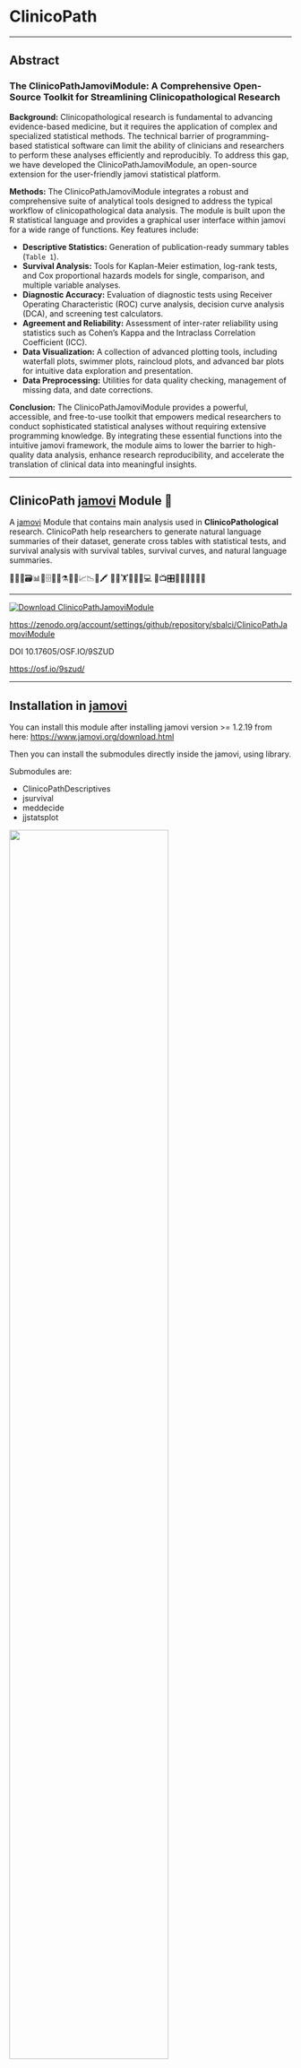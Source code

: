 
<!-- README.md is generated from README.Rmd. Please edit that file -->

# ClinicoPath

------------------------------------------------------------------------

## Abstract

### **The ClinicoPathJamoviModule: A Comprehensive Open-Source Toolkit for Streamlining Clinicopathological Research**

**Background:** Clinicopathological research is fundamental to advancing
evidence-based medicine, but it requires the application of complex and
specialized statistical methods. The technical barrier of
programming-based statistical software can limit the ability of
clinicians and researchers to perform these analyses efficiently and
reproducibly. To address this gap, we have developed the
ClinicoPathJamoviModule, an open-source extension for the user-friendly
jamovi statistical platform.

**Methods:** The ClinicoPathJamoviModule integrates a robust and
comprehensive suite of analytical tools designed to address the typical
workflow of clinicopathological data analysis. The module is built upon
the R statistical language and provides a graphical user interface
within jamovi for a wide range of functions. Key features include:

- **Descriptive Statistics:** Generation of publication-ready summary
  tables (`Table 1`).
- **Survival Analysis:** Tools for Kaplan-Meier estimation, log-rank
  tests, and Cox proportional hazards models for single, comparison, and
  multiple variable analyses.
- **Diagnostic Accuracy:** Evaluation of diagnostic tests using Receiver
  Operating Characteristic (ROC) curve analysis, decision curve analysis
  (DCA), and screening test calculators.
- **Agreement and Reliability:** Assessment of inter-rater reliability
  using statistics such as Cohen’s Kappa and the Intraclass Correlation
  Coefficient (ICC).
- **Data Visualization:** A collection of advanced plotting tools,
  including waterfall plots, swimmer plots, raincloud plots, and
  advanced bar plots for intuitive data exploration and presentation.
- **Data Preprocessing:** Utilities for data quality checking,
  management of missing data, and date corrections.

**Conclusion:** The ClinicoPathJamoviModule provides a powerful,
accessible, and free-to-use toolkit that empowers medical researchers to
conduct sophisticated statistical analyses without requiring extensive
programming knowledge. By integrating these essential functions into the
intuitive jamovi framework, the module aims to lower the barrier to
high-quality data analysis, enhance research reproducibility, and
accelerate the translation of clinical data into meaningful insights.

------------------------------------------------------------------------

## ClinicoPath [jamovi](https://www.jamovi.org) Module 🔬

A [jamovi](https://www.jamovi.org) Module that contains main analysis
used in **ClinicoPathological** research. ClinicoPath help researchers
to generate natural language summaries of their dataset, generate cross
tables with statistical tests, and survival analysis with survival
tables, survival curves, and natural language summaries.

🔬👀📑🗃📊🏨🗄📇📖⚗📝🎶📈📉📃🖍 🔬🔬🏋🚴🚙👨💻 📸📺🎛🔭🔬💊🔐🍫🌸

<!-- 🔬🔬🔬🔬 UNDER CONSTRUCTION 🛠⛔️⚠️🔩 -->

------------------------------------------------------------------------

[![Download
ClinicoPathJamoviModule](https://a.fsdn.com/con/app/sf-download-button)](https://sourceforge.net/projects/clinicopathjamovimodule/files/latest/download)
<a href="https://www.buymeacoffee.com/bS0teIs" target="_blank">

<https://zenodo.org/account/settings/github/repository/sbalci/ClinicoPathJamoviModule>

DOI 10.17605/OSF.IO/9SZUD

<https://osf.io/9szud/>

------------------------------------------------------------------------

## Installation in [jamovi](https://www.jamovi.org)

You can install this module after installing jamovi version \>= 1.2.19
from here: <https://www.jamovi.org/download.html>

Then you can install the submodules directly inside the jamovi, using
library.

Submodules are:

- ClinicoPathDescriptives  
- jsurvival  
- meddecide  
- jjstatsplot

<img src="man/figures/jamovi-library.png" align="center" width = 75% />

<img src="man/figures/jamovi-ClinicoPath-0.0.2-released.gif" align="center" width = 75% />

## Installation via sideload [jamovi](https://www.jamovi.org)

### Step 1:

**Download and install [jamovi](https://www.jamovi.org).**

### Step 2:

**Download the relevant `jmo` file for your operating system from**

#### a: For development version

- [releases](https://github.com/sbalci/ClinicoPathJamoviModule/releases/)
- [sourceforge](https://sourceforge.net/projects/clinicopathjamovimodule/files/latest/download).

#### b: For smaller modules

##### ClinicoPathDescriptives

ClinicoPathDescriptives functions are separately added to jamovi library
under Exploration menu

ClinicoPathDescriptives module can be downloaded inside jamovi (click
Modules and jamovi library)

<https://github.com/sbalci/ClinicoPathDescriptives/>

<https://github.com/sbalci/ClinicoPathDescriptives/releases/>

<https://library.jamovi.org/win64/R4.0.5/ClinicoPathDescriptives-0.0.2.02.jmo>

<https://library.jamovi.org/macos/R4.0.5/ClinicoPathDescriptives-0.0.2.02.jmo>

``` r
remotes::install_github("sbalci/ClinicoPathDescriptives")
```

    - name: ClinicoPathDescriptives
      url: https://github.com/sbalci/ClinicoPathDescriptives.git
      commit: c425bb0021a097b76666006c19b3b87fa137264e
      platforms:
        - win64
        - macos

##### ClinicoPathLinuxDescriptives

ClinicoPath Descriptives functions for Linux

<https://github.com/sbalci/ClinicoPathLinuxDescriptives/>

<https://github.com/sbalci/ClinicoPathLinuxDescriptives/releases/>

<https://library.jamovi.org/linux/R4.0.5/ClinicoPathLinuxDescriptives-0.0.2.0084.jmo>

``` r
remotes::install_github("sbalci/ClinicoPathLinuxDescriptives")
```

    - name: ClinicoPathDescriptives
      url: https://github.com/sbalci/ClinicoPathLinuxDescriptives.git
      commit: 0bac188199fda2e8397f09a1416e162c18f6c85d
      platforms:
        - linux
        

##### JJStatsPlot

GGStatsPlot functions are separately added to jamovi library under
jjstatsplot menu

JJStastPlot module can be downloaded inside jamovi (click Modules and
jamovi library)

<https://library.jamovi.org/win64/R4.0.5/jjstatsplot-0.0.2.02.jmo>

<!-- https://library.jamovi.org/linux/R3.6.3/jjstatsplot-0.0.2.0038.jmo   -->

<https://library.jamovi.org/macos/R4.0.5/jjstatsplot-0.0.2.02.jmo>

<https://github.com/sbalci/jjstatsplot>

<https://github.com/sbalci/jjstatsplot/releases/>

``` r
remotes::install_github("sbalci/jjstatsplot")
```

    - name: jjstatsplot
      url: https://github.com/sbalci/jjstatsplot.git
      commit: b26c2c37f02b25ff3c3d32391a5cc7f413373a9d
      platforms:
        - win64
        - macos

##### jsurvival

<https://github.com/sbalci/jsurvival>

<https://github.com/sbalci/jsurvival/releases/>

<https://library.jamovi.org/macos/R4.0.5/jsurvival-0.0.2.02.jmo>

<https://library.jamovi.org/win64/R4.0.5/jsurvival-0.0.2.02.jmo>

<!-- https://library.jamovi.org/linux/R4.0.5/jsurvival-0.0.2.02.jmo -->

``` r
remotes::install_github("sbalci/jsurvival")
```

    - name: jsurvival
      url: https://github.com/sbalci/jsurvival.git
      commit: 080034635c3f0173e5a22ddd2614d0af90504763
      platforms:
        - win64
        - macos

<!-- - linux -->

##### meddecide

<https://github.com/sbalci/meddecide/>

<https://github.com/sbalci/meddecide/releases/>

<https://library.jamovi.org/win64/R4.0.5/meddecide-0.0.2.04.jmo>

<!-- https://library.jamovi.org/linux/R4.0.5/meddecide-0.0.1.0005.jmo   -->

<https://library.jamovi.org/macos/R4.0.5/meddecide-0.0.2.04.jmo>

``` r
remotes::install_github("sbalci/meddecide")
```

    - name: meddecide
      url: https://github.com/sbalci/meddecide.git
      commit: 2bda14af05d8dafe33d9d137705f9fb8ac527279
      platforms:
        - win64
        - macos

##### jbbplot

<https://github.com/sbalci/jbbplot/>

<https://github.com/sbalci/jbbplot/releases/>

``` r
remotes::install_github("sbalci/jbbplot")
```

<!-- #### c: For stable version    -->

<!-- - windows: https://library.jamovi.org/win64/R3.6.3/ClinicoPath-0.0.2.jmo -->

<!-- - macOS: https://library.jamovi.org/macos/R3.6.3/ClinicoPath-0.0.2.jmo -->

<!-- - linux: https://library.jamovi.org/linux/R3.6.3/ClinicoPath-0.0.2.jmo -->

**Step 3: And install using side-load as shown below:**

<img src="man/figures/jamovi-sideload.gif" align="center" width = 75% />

------------------------------------------------------------------------

## Screenshots of Module

------------------------------------------------------------------------

### Example Datasets

**Using Example Datasets**

<img src="man/figures/jamovi-ClinicoPath-example-datasets.gif" align="center" width = 75% />

------------------------------------------------------------------------

<https://cloud.jamovi.org/?open=https://raw.githubusercontent.com/sbalci/ClinicoPathJamoviModule/master/data/histopathology.csv>

------------------------------------------------------------------------

<https://cloud.jamovi.org/?open=https://raw.githubusercontent.com/sbalci/ClinicoPathJamoviModule/master/data/histopathology.omv>

<https://cloud.jamovi.org/?open=https://docs.google.com/spreadsheets/d/e/2PACX-1vST3kwze9bNUSEr0eijs_81F6hXBrDZ-2Zt97ez-fbpXMELKGFHJNuQHSP2Oxars2C6F3n50KzT1-zD/pub?output=csv>

### Exploration

#### ClinicoPath Descriptives

##### [Age Pyramid](https://sbalci.github.io/ClinicoPathDescriptives/articles/agepyramid_documentation.html)

<img src="man/figures/jamovi-ClinicoPath-age-pyramid.png" align="center" width = 75% />

##### [Age Pyramid 2](https://sbalci.github.io/ClinicoPathDescriptives/articles/agepyramid2_documentation.html)

(Similar to Age Pyramid with more styling options)

##### [Alluvial Diagrams](https://sbalci.github.io/ClinicoPathDescriptives/articles/alluvial_documentation.html)

<img src="man/figures/jamovi-ClinicoPath-easyalluvial.gif" align="center" width = 75% />

##### [Alluvial Diagrams 2](https://sbalci.github.io/ClinicoPathDescriptives/articles/alluvial2_documentation.html)

(Similar to Alluvial Diagrams with more styling options)

##### [Missing Data Analysis and Imputation](https://sbalci.github.io/ClinicoPathDescriptives/articles/missingdata_documentation.html)

(Comprehensive missing data analysis and multiple imputation)

##### [Outlier Detection](https://sbalci.github.io/ClinicoPathDescriptives/articles/outlierdetection_documentation.html)

(Advanced outlier detection with multiple statistical methods)

##### [Summary of Categorical Variables](https://sbalci.github.io/ClinicoPathDescriptives/articles/reportcat_documentation.html)

<img src="man/figures/jamovi-and-R-report.gif" align="center" width = 75% />

##### [Summary of Categorical Variables 2](https://sbalci.github.io/ClinicoPathDescriptives/articles/reportcat2_documentation.html)

(Enhanced categorical summary)

##### [Raincloud Plot](https://sbalci.github.io/ClinicoPathDescriptives/articles/raincloud_documentation.html)

(Comprehensive distribution analysis)

##### [Summary of Continuous Variables](https://sbalci.github.io/ClinicoPathDescriptives/articles/summarydata_documentation.html)

<img src="man/figures/jamovi-write-summary-continuous-variables.gif" align="center" width = 75% />

##### [Summary of Continuous Variables 2](https://sbalci.github.io/ClinicoPathDescriptives/articles/summarydata2_documentation.html)

(Enhanced summary statistics for continuous and date variables)

##### [Swimmer Plot](https://sbalci.github.io/ClinicoPathDescriptives/articles/swimmerplot_documentation.html)

(Comprehensive swimmer plots for visualizing patient timelines)

##### [Table One](https://sbalci.github.io/ClinicoPathDescriptives/articles/tableone_documentation.html)

<img src="man/figures/jamovi-and-R-tableone.gif" align="center" width = 75% />
<img src="man/figures/jamovi-ClinicoPath-tableone.gif" align="center" width = 75% />

##### [Table One 2](https://sbalci.github.io/ClinicoPathDescriptives/articles/tableone2_documentation.html)

(Enhanced Table One with pivottabler)

##### [Tidy Density](https://sbalci.github.io/ClinicoPathDescriptives/articles/tidydensity_documentation.html)

(Statistical distribution generator and analyzer)

##### [Tools Summary](https://sbalci.github.io/ClinicoPathDescriptives/articles/toolssummary_documentation.html)

(Tools for data summary with summarytools integration)

##### [Toxicity Profile](https://sbalci.github.io/ClinicoPathDescriptives/articles/toxicityprofile_documentation.html)

(Treatment toxicity profile analysis)

##### [Venn Diagram](https://sbalci.github.io/ClinicoPathDescriptives/articles/venn_documentation.html)

(Venn and Upset diagrams)

##### [Variable Tree](https://sbalci.github.io/ClinicoPathDescriptives/articles/vartree_documentation.html)

<img src="man/figures/jamovi-ClinicoPath-VariableTree.gif" align="center" width = 75% />  
<img src="man/figures/jamovi-ClinicoPath-VariableTree2.gif" align="center" width = 75% />

##### [Waterfall Plot](https://sbalci.github.io/ClinicoPathDescriptives/articles/waterfall_documentation.html)

(Treatment response analysis)

------------------------------------------------------------------------

#### ClinicoPath Comparisons

##### Cross Tables

<img src="man/figures/jamovi-and-R-tangram.png" align="center" width = 75% />

<img src="man/figures/jamovi-and-tangram-crosstable.gif" align="center" width = 75% />

<img src="man/figures/jamovi-and-CrossTable-FinalFit.png" align="center" width = 75% />

##### Pairwise Chi-Square Tests

🔬🔬🔬🔬 UNDER CONSTRUCTION 🛠⛔️⚠️🔩

### JJStatsPlot

#### Graphs and Plots

##### [Advanced Barplot](https://sbalci.github.io/jjstatsplot/articles/advancedbarplot_documentation.html)

(Advanced bar charts - 5 ways)

##### [Advanced Raincloud Plot](https://sbalci.github.io/jjstatsplot/articles/advancedraincloud_documentation.html)

(Advanced raincloud plot with longitudinal support)

##### [Predictive Power Score Analysis](https://sbalci.github.io/jjstatsplot/articles/jpps_documentation.html)

(Predictive Power Score Analysis)

##### [High-Performance Scatter Plots](https://sbalci.github.io/jjstatsplot/articles/jscattermore_documentation.html)

(Fast scatter plots for large datasets)

##### [Social Science Statistical Visualization](https://sbalci.github.io/jjstatsplot/articles/jsjplot_documentation.html)

(sjPlot Integration for Social Science Research)

##### [Professional Violin Plot](https://sbalci.github.io/jjstatsplot/articles/jviolin_documentation.html)

(Advanced Violin Plots for Data Distribution)

##### [Waffle Charts](https://sbalci.github.io/jjstatsplot/articles/jwaffle_documentation.html)

(Create Waffle Charts to visualize distributions)

##### [Line Chart](https://sbalci.github.io/jjstatsplot/articles/linechart_documentation.html)

(Line Chart for Time Series and Trend Analysis)

##### [Lasso-Cox Regression](https://sbalci.github.io/jjstatsplot/articles/lassocox_documentation.html)

(Lasso-Cox Regression for Variable Selection in Survival Analysis)

##### [Parallel Coordinates Plot](https://sbalci.github.io/jjstatsplot/articles/parallelplot_documentation.html)

(Multivariate Exploration)

##### [Automatic Plot Selection](https://sbalci.github.io/jjstatsplot/articles/statsplot2_documentation.html)

(Automatic Plot Selection Based on Variable Types)

##### [Statistical Distribution Generator](https://sbalci.github.io/jjstatsplot/articles/tidyplots_documentation.html)

(TidyDensity - Distribution Analysis & Simulation)

##### [Within-Group Comparison](https://sbalci.github.io/jjstatsplot/articles/jjwithinstats_documentation.html)

(Violin Plots to Compare Within Groups)

##### [Treemap](https://sbalci.github.io/jjstatsplot/articles/jjtreemap_documentation.html)

(Creates treemap visualizations for categorical data)

##### [StreamGraphs](https://sbalci.github.io/jjstatsplot/articles/jjstreamgraph_documentation.html)

(Create interactive StreamGraphs using R streamgraph package.)

##### [Scatter Plot](https://sbalci.github.io/jjstatsplot/articles/jjscatterstats_documentation.html)

(Scatter Plot for Continuous Variables)

<img src="man/figures/jamovi-ClinicoPath-ggstatsplot-alluvial-plots.gif" align="center" width = 75% />

<img src="man/figures/jamovi-and-R-ggstatsplot.png" align="center" width = 75% />

<img src="man/figures/jamovi-and-ggstatsplot.gif" align="center" width = 75% />

------------------------------------------------------------------------

### Survival

#### jsurvival

##### [Alluvial Survival Plot](https://sbalci.github.io/jsurvival/articles/alluvialsurvival_documentation.html)

(Treatment Pathway Alluvial Plot)

##### [Multivariable Survival Analysis](https://sbalci.github.io/jsurvival/articles/multisurvival_documentation.html)

<img src="man/figures/jamovi-and-survival-analysis-multivariate-finalfit.png" align="center" width = 75% />
<img src="man/figures/jamovi-and-multivariate-survival.gif" align="center" width = 75% />
<img src="man/figures/jamovi-clinicopath-multivariate-survival.gif" align="center" width = 75% />

##### [Odds Ratio Table and Plot](https://sbalci.github.io/jsurvival/articles/oddsratio_documentation.html)

<img src="man/figures/jamovi-ClinicoPath-oddsratio.gif" align="center" width = 75% />

##### [Kaplan-Meier Survival Analysis for Single Group](https://sbalci.github.io/jsurvival/articles/onesurvival_documentation.html)

(Kaplan-Meier Survival Analysis for Single Group)

##### [Single Arm Survival](https://sbalci.github.io/jsurvival/articles/singlearm_documentation.html)

(Survival for whole group, no explanatory factor)

##### [Comprehensive Survival Analysis](https://sbalci.github.io/jsurvival/articles/survival_documentation.html)

<img src="man/figures/jamovi-and-survival-analysis-finalfit.png" align="center" width = 75% />
<img src="man/figures/jamovi-and-survival-analysis-finalfit-2.png" align="center" width = 75% />
<img src="man/figures/jamovi-and-survival-analysis-finalfit-3.png" align="center" width = 75% />
<img src="man/figures/jamovi-KMunicate-survival.png" align="center" width = 75% />

##### [Survival Analysis for Continuous Explanatory Variable](https://sbalci.github.io/jsurvival/articles/survivalcont_documentation.html)

(Cut-off & Univariate Survival Analysis)

##### [Survival Analysis Power & Sample Size](https://sbalci.github.io/jsurvival/articles/survivalpower_documentation.html)

(Power Analysis for Survival Studies)

##### [Time-Dependent ROC Analysis](https://sbalci.github.io/jsurvival/articles/timeroc_documentation.html)

(Predictive Performance Over Time)

##### [Comprehensive Time Interval Calculator](https://sbalci.github.io/jsurvival/articles/timeinterval_documentation.html)

(Advanced time interval analysis with quality assessment)

##### [Jvisr](https://sbalci.github.io/jsurvival/articles/jvisr_documentation.html)

(Fit-for-Purpose Clinical Visualizations)

##### [Competing Survival](https://sbalci.github.io/jsurvival/articles/15-competing-survival.html)

🔬🔬🔬🔬 UNDER CONSTRUCTION 🛠⛔️⚠️🔩

------------------------------------------------------------------------

### meddecide

#### Agreement

##### Interrater Reliability

<img src="man/figures/jamovi-clinicopath-kappa-irr.png" align="center" width = 75% />

##### ICC coefficients

🔬🔬🔬🔬 UNDER CONSTRUCTION 🛠⛔️⚠️🔩

------------------------------------------------------------------------

#### Decision

##### Medical Decision

<img src="man/figures/jamovi-and-R-caret-from-data.png" align="center" width = 75% />

##### [Decision Calculator](https://sbalci.github.io/meddecide/articles/35-screening-calculator-comprehensive.html)

<img src="man/figures/jamovi-and-R-caret-user-input.png" align="center" width = 75% />

<img src="man/figures/jamovi-ClinicoPath-FaganNomogram.gif" align="center" width = 75% />

##### [Decision Tree](https://sbalci.github.io/meddecide/articles/05-decision-tree-analysis.html)

##### [Decision Tree explore](https://sbalci.github.io/meddecide/articles/05-decision-tree-analysis.html)

🔬🔬🔬🔬 UNDER CONSTRUCTION 🛠⛔️⚠️🔩

<img src="man/figures/jamovi-clinicopath-explore-decision-tree.png" align="center" width = 75% />

###### FFTrees

🔬🔬🔬🔬 UNDER CONSTRUCTION 🛠⛔️⚠️🔩

<img src="man/figures/jamovi-clinicopath-FFTrees-decision-tree.png" align="center" width = 75% />

###### rpart

🔬🔬🔬🔬 UNDER CONSTRUCTION 🛠⛔️⚠️🔩

<img src="man/figures/jamovi-clinicopath-rpart-decision-tree.png" align="center" width = 75% />

##### [ROC Analysis](https://sbalci.github.io/meddecide/articles/03-roc-analysis.html)

🔬🔬🔬🔬 UNDER CONSTRUCTION 🛠⛔️⚠️🔩

------------------------------------------------------------------------

### Correlation

#### [Correlation](https://sbalci.github.io/ClinicoPathDescriptives/articles/01-correlation-analysis.html)

------------------------------------------------------------------------

## Installation in R

<!-- You can install the released version of ClinicoPath from [CRAN](https://CRAN.R-project.org) with: -->

<!-- ``` r -->

<!-- install.packages("ClinicoPath") -->

<!-- ``` -->

You can install the development version from
[GitHub](https://github.com/) with:

``` r
# install.packages("devtools")
devtools::install_github("sbalci/ClinicoPathJamoviModule")
```

## Current Package Versions:

**R:** 4.0.5

**MRAN:** <https://cran.microsoft.com/snapshot/2020-08-24>

## Acknowledgement

Made possible via the codes, help, and guidence of

- [jamovi](https://www.jamovi.org/) developer [Jonathon
  Love](https://github.com/jonathon-love),
- [finalfit](https://finalfit.org/) developer [Ewen
  Harrison](https://github.com/ewenharrison),
- [ggstatsplot](https://indrajeetpatil.github.io/ggstatsplot/) developer
  [Indrajeet Patil](https://github.com/IndrajeetPatil),
- [tangram](https://github.com/spgarbet/tangram) developer [Shawn
  Garbett](https://github.com/spgarbet),
- [easystats](https://easystats.github.io/blog/) developers ,
- [report](https://easystats.github.io/report/) ,
- [tableone](https://github.com/kaz-yos/tableone),
- [survival](https://github.com/therneau/survival),
- [survminer](https://github.com/kassambara/survminer),
- [vtree](https://github.com/nbarrowman/vtree) developer [Nick
  Barrowman](https://github.com/nbarrowman),
- [easyalluvial](https://github.com/erblast/easyalluvial), developer
  [Björn Oettinghaus](https://github.com/erblast), and
- [rstats community](https://twitter.com/search?q=%23rstats&src=savs).

See <https://github.com/ClinicoPath> for forked packages.

------------------------------------------------------------------------

<a class="twitter-follow-button" data-show-count="false" href="https://twitter.com/serdarbalci">Follow
@serdarbalci</a>
<script async src="https://platform.twitter.com/widgets.js" charset="utf-8"></script>

<a class="bmc-button" target="_blank" href="https://www.buymeacoffee.com/bS0teIs"><img src="https://cdn.buymeacoffee.com/buttons/bmc-new-btn-logo.svg" alt="Buy me a coffee"><span style="margin-left:15px;font-size:28px !important;">Buy
me a coffee</span></a>

<https://paypal.me/serdarbalci>

------------------------------------------------------------------------

<img src="https://cdn.buymeacoffee.com/buttons/arial-orange.png" alt="Buy Me A Coffee" style="height: 51px !important;width: 217px !important;" ></a>  
![Twitter
Follow](https://img.shields.io/twitter/follow/serdarbalci?style=social)
![GitHub
followers](https://img.shields.io/github/followers/sbalci?style=social)
[![Say
Thanks!](https://img.shields.io/badge/Say%20Thanks-!-1EAEDB.svg)](https://saythanks.io/to/sbalci)

## Development Status

<!-- badges: start -->

[![Launch Rstudio
Binder](http://mybinder.org/badge_logo.svg)](https://mybinder.org/v2/gh/sbalci/ClinicoPathJamoviModule/master?urlpath=rstudio)
[![Gitpod
Ready-to-Code](https://img.shields.io/badge/Gitpod-Ready--to--Code-blue?logo=gitpod)](https://gitpod.io/#https://github.com/sbalci/ClinicoPathJamoviModule)
[![Download
ClinicoPathJamoviModule](https://img.shields.io/sourceforge/dt/clinicopathjamovimodule.svg)](https://sourceforge.net/projects/clinicopathjamovimodule/files/latest/download)
[![Project Status: Active – The project has reached a stable, usable
state and is being actively
developed.](https://www.repostatus.org/badges/latest/active.svg)](https://www.repostatus.org/#active)  
[![lifecycle](https://img.shields.io/badge/lifecycle-maturing-blue.svg)](https://www.tidyverse.org/lifecycle/)
[![stability-unstable](https://img.shields.io/badge/stability-unstable-yellow.svg)](https://github.com/joethorley/stability-badges#unstable)
[![GitHub
issues](https://img.shields.io/github/issues/sbalci/clinicopathjamovimodule.svg)](https://github.com/sbalci/clinicopathjamovimodule/issues)
![R CMD Check via
{tic}](https://github.com/sbalci/ClinicoPathJamoviModule/workflows/R%20CMD%20Check%20via%20%7Btic%7D/badge.svg)
![Render
README](https://github.com/sbalci/ClinicoPathJamoviModule/workflows/Render%20README/badge.svg)
![R-CMD-check](https://github.com/sbalci/ClinicoPathJamoviModule/workflows/R-CMD-check/badge.svg)
[![Codacy
Badge](https://app.codacy.com/project/badge/Grade/cdf2bede535c439d826b6dffdff40764)](https://www.codacy.com/manual/drserdarbalci/ClinicoPathJamoviModule?utm_source=github.com&utm_medium=referral&utm_content=sbalci/ClinicoPathJamoviModule&utm_campaign=Badge_Grade)
[![CodeFactor](https://www.codefactor.io/repository/github/sbalci/clinicopathjamovimodule/badge)](https://www.codefactor.io/repository/github/sbalci/clinicopathjamovimodule)  
[![Coverage
Status](https://coveralls.io/repos/github/sbalci/ClinicoPathJamoviModule/badge.svg?branch=master)](https://coveralls.io/github/sbalci/ClinicoPathJamoviModule?branch=master)
[![Build
Status](https://travis-ci.com/sbalci/ClinicoPathJamoviModule.svg?branch=master)](https://travis-ci.com/sbalci/ClinicoPathJamoviModule)
[![Build
status](https://ci.appveyor.com/api/projects/status/ftdd497g9qamm4ov?svg=true)](https://ci.appveyor.com/project/sbalci/clinicopathjamovimodule)
[![codecov](https://codecov.io/gh/sbalci/ClinicoPathJamoviModule/branch/master/graph/badge.svg)](https://codecov.io/gh/sbalci/ClinicoPathJamoviModule)
[![CircleCI](https://circleci.com/gh/sbalci/ClinicoPathJamoviModule.svg?style=svg)](https://circleci.com/gh/sbalci/ClinicoPathJamoviModule)
[![GuardRails
badge](https://badges.guardrails.io/sbalci/ClinicoPathJamoviModule.svg?token=9402aef8ace3415bad8f423a384b631c7319e5faffc96e2e299b603ace62d68e&provider=github)](https://dashboard.guardrails.io/gh/sbalci/33943)
[![Maintainability](https://api.codeclimate.com/v1/badges/692e4af79330f43dac48/maintainability)](https://codeclimate.com/github/sbalci/ClinicoPathJamoviModule/maintainability)
[![Test
Coverage](https://api.codeclimate.com/v1/badges/692e4af79330f43dac48/test_coverage)](https://codeclimate.com/github/sbalci/ClinicoPathJamoviModule/test_coverage)
![GitHub](https://img.shields.io/github/license/sbalci/clinicopathjamovimodule.svg)
[![GitHub last
commit](https://img.shields.io/github/last-commit/sbalci/clinicopathjamovimodule)](https://github.com/sbalci/clinicopathjamovimodule/commits/master)
[![Last-changedate](https://img.shields.io/badge/last%20change-2025--07--19-yellowgreen.svg)](https://github.com/sbalci/clinicopathjamovimodule/commits/master)
![GitHub Release
Date](https://img.shields.io/github/release-date/sbalci/clinicopathjamovimodule)
![GitHub commit
activity](https://img.shields.io/github/commit-activity/m/sbalci/clinicopathjamovimodule)
[![Website](https://img.shields.io/badge/website-ClinicoPathJamoviModule-orange.svg?colorB=E91E63)](https://sbalci.github.io/ClinicoPathJamoviModule/)
[![GitHub code size in
bytes](https://img.shields.io/github/languages/code-size/sbalci/clinicopathjamovimodule.svg)](https://github.com/sbalci/ClinicoPathJamoviModule)
[![minimal R
version](https://img.shields.io/badge/R%3E%3D-4.1.0-6666ff.svg)](https://cran.r-project.org/)
[![Libraries.io dependency status for GitHub
repo](https://img.shields.io/librariesio/github/sbalci/clinicopathjamovimodule.svg)](https://libraries.io/github/sbalci/clinicopathjamovimodule)
[![Requirements
Status](https://requires.io/github/sbalci/ClinicoPathJamoviModule/requirements.svg?branch=gh-pages)](https://requires.io/github/sbalci/ClinicoPathJamoviModule/requirements/?branch=gh-pages)
[![GitHub
forks](https://img.shields.io/github/forks/sbalci/clinicopathjamovimodule.svg)](https://github.com/sbalci/clinicopathjamovimodule/network)
![GitHub
forks](https://img.shields.io/github/forks/sbalci/clinicopathjamovimodule?style=social)
[![GitHub
stars](https://img.shields.io/github/stars/sbalci/clinicopathjamovimodule.svg)](https://github.com/sbalci/clinicopathjamovimodule/stargazers)
[![Github
Stars](https://img.shields.io/github/stars/sbalci/clinicopathjamovimodule.svg?style=social&label=Github)](https://github.com/sbalci/clinicopathjamovimodule)
![GitHub
stars](https://img.shields.io/github/stars/sbalci/clinicopathjamovimodule?style=social)
[![contributions
welcome](https://img.shields.io/badge/contributions-welcome-brightgreen.svg?style=flat)](https://github.com/sbalci/clinicopathjamovimodule/issues)
![GitHub
watchers](https://img.shields.io/github/watchers/sbalci/clinicopathjamovimodule?style=social)
[![Codecov test
coverage](https://codecov.io/gh/sbalci/ClinicoPathJamoviModule/branch/master/graph/badge.svg)](https://codecov.io/gh/sbalci/ClinicoPathJamoviModule?branch=master)
[![R-CMD-check](https://github.com/sbalci/ClinicoPathJamoviModule/actions/workflows/R-CMD-check.yaml/badge.svg)](https://github.com/sbalci/ClinicoPathJamoviModule/actions/workflows/R-CMD-check.yaml)
[![Codecov test
coverage](https://codecov.io/gh/sbalci/ClinicoPathJamoviModule/graph/badge.svg)](https://app.codecov.io/gh/sbalci/ClinicoPathJamoviModule)
<!-- badges: end -->

**Code**  
[![Launch Rstudio
Binder](http://mybinder.org/badge_logo.svg)](https://mybinder.org/v2/gh/sbalci/ClinicoPathJamoviModule/master?urlpath=rstudio)
[![Gitpod
Ready-to-Code](https://img.shields.io/badge/Gitpod-Ready--to--Code-blue?logo=gitpod)](https://gitpod.io/#https://github.com/sbalci/ClinicoPathJamoviModule)
[![Download
ClinicoPathJamoviModule](https://img.shields.io/sourceforge/dt/clinicopathjamovimodule.svg)](https://sourceforge.net/projects/clinicopathjamovimodule/files/latest/download)

**Status**  
[![Project Status: Active – The project has reached a stable, usable
state and is being actively
developed.](https://www.repostatus.org/badges/latest/active.svg)](https://www.repostatus.org/#active)  
[![lifecycle](https://img.shields.io/badge/lifecycle-maturing-blue.svg)](https://www.tidyverse.org/lifecycle/)
[![stability-unstable](https://img.shields.io/badge/stability-unstable-yellow.svg)](https://github.com/joethorley/stability-badges#unstable)
[![GitHub
issues](https://img.shields.io/github/issues/sbalci/clinicopathjamovimodule.svg)](https://github.com/sbalci/clinicopathjamovimodule/issues)
![GitHub
issues](https://img.shields.io/github/issues/sbalci/clinicopathjamovimodule)

**Check, CI**  
![R-CMD-check](https://github.com/sbalci/ClinicoPathJamoviModule/workflows/R-CMD-check/badge.svg)

[![Codacy
Badge](https://app.codacy.com/project/badge/Grade/cdf2bede535c439d826b6dffdff40764)](https://www.codacy.com/manual/drserdarbalci/ClinicoPathJamoviModule?utm_source=github.com&utm_medium=referral&utm_content=sbalci/ClinicoPathJamoviModule&utm_campaign=Badge_Grade)
[![CodeFactor](https://www.codefactor.io/repository/github/sbalci/clinicopathjamovimodule/badge)](https://www.codefactor.io/repository/github/sbalci/clinicopathjamovimodule)
[![Coverage
Status](https://coveralls.io/repos/github/sbalci/ClinicoPathJamoviModule/badge.svg?branch=master)](https://coveralls.io/github/sbalci/ClinicoPathJamoviModule?branch=master)
[![Build
Status](https://travis-ci.com/sbalci/ClinicoPathJamoviModule.svg?branch=master)](https://travis-ci.com/sbalci/ClinicoPathJamoviModule)
[![Build
status](https://ci.appveyor.com/api/projects/status/ftdd497g9qamm4ov?svg=true)](https://ci.appveyor.com/project/sbalci/clinicopathjamovimodule)
[![codecov](https://codecov.io/gh/sbalci/ClinicoPathJamoviModule/branch/master/graph/badge.svg)](https://codecov.io/gh/sbalci/ClinicoPathJamoviModule)
[![CircleCI](https://circleci.com/gh/sbalci/ClinicoPathJamoviModule.svg?style=svg)](https://circleci.com/gh/sbalci/ClinicoPathJamoviModule)
[![GuardRails
badge](https://badges.guardrails.io/sbalci/ClinicoPathJamoviModule.svg?token=9402aef8ace3415bad8f423a384b631c7319e5faffc96e2e299b603ace62d68e&provider=github)](https://dashboard.guardrails.io/gh/sbalci/33943)
[![Maintainability](https://api.codeclimate.com/v1/badges/692e4af79330f43dac48/maintainability)](https://codeclimate.com/github/sbalci/ClinicoPathJamoviModule/maintainability)
[![Test
Coverage](https://api.codeclimate.com/v1/badges/692e4af79330f43dac48/test_coverage)](https://codeclimate.com/github/sbalci/ClinicoPathJamoviModule/test_coverage)
<!-- [![DepShield Badge](https://depshield.sonatype.org/badges/sbalci/ClinicoPathJamoviModule/depshield.svg)](https://depshield.github.io) -->

**Recency, Updates**  
![GitHub](https://img.shields.io/github/license/sbalci/clinicopathjamovimodule.svg)
<!-- [![GitHub version](https://img.shields.io/badge/GitHub-0.0.1.1000-orange.svg?style=flat-square)](https://github.com/sbalci/clinicopathjamovimodule/) -->
[![GitHub last
commit](https://img.shields.io/github/last-commit/sbalci/clinicopathjamovimodule)](https://github.com/sbalci/clinicopathjamovimodule/commits/master)
[![Last-changedate](https://img.shields.io/badge/last%20change-2025--07--19-yellowgreen.svg)](https://github.com/sbalci/clinicopathjamovimodule/commits/master)
![GitHub Release
Date](https://img.shields.io/github/release-date/sbalci/clinicopathjamovimodule)
![GitHub commit
activity](https://img.shields.io/github/commit-activity/m/sbalci/clinicopathjamovimodule)

**Webpage, Links, Size, Download**  
[![Website](https://img.shields.io/badge/website-ClinicoPathJamoviModule-orange.svg?colorB=E91E63)](https://sbalci.github.io/ClinicoPathJamoviModule/)
[![GitHub code size in
bytes](https://img.shields.io/github/languages/code-size/sbalci/clinicopathjamovimodule.svg)](https://github.com/sbalci/ClinicoPathJamoviModule)

**Dependencies**  
[![minimal R
version](https://img.shields.io/badge/R%3E%3D-3.6.3-6666ff.svg)](https://cran.r-project.org/)
[![Libraries.io dependency status for GitHub
repo](https://img.shields.io/librariesio/github/sbalci/clinicopathjamovimodule.svg)](https://libraries.io/github/sbalci/clinicopathjamovimodule)
[![Requirements
Status](https://requires.io/github/sbalci/ClinicoPathJamoviModule/requirements.svg?branch=gh-pages)](https://requires.io/github/sbalci/ClinicoPathJamoviModule/requirements/?branch=gh-pages)
<!-- [![DepShield Badge](https://depshield.sonatype.org/badges/sbalci/clinicopathjamovimodule/depshield.svg)](https://depshield.github.io) -->

**Interaction, Shares**  
[![GitHub
forks](https://img.shields.io/github/forks/sbalci/clinicopathjamovimodule.svg)](https://github.com/sbalci/clinicopathjamovimodule/network)
![GitHub
forks](https://img.shields.io/github/forks/sbalci/clinicopathjamovimodule?style=social)
[![GitHub
stars](https://img.shields.io/github/stars/sbalci/clinicopathjamovimodule.svg)](https://github.com/sbalci/clinicopathjamovimodule/stargazers)
[![Github
Stars](https://img.shields.io/github/stars/sbalci/clinicopathjamovimodule.svg?style=social&label=Github)](https://github.com/sbalci/clinicopathjamovimodule)
![GitHub
stars](https://img.shields.io/github/stars/sbalci/clinicopathjamovimodule?style=social)
[![Twitter](https://img.shields.io/twitter/url/https/github.com/sbalci/clinicopathjamovimodule.svg?style=social)](https://twitter.com/intent/tweet?text=A%20@jamovistats%20module%20for%20%23histopathology%20%23clinicopathology%20%23pathology%20%23research%20using%20various%20%23rstats%20packages%20📦.%20@serdarbalci&url=https%3A%2F%2Fsbalci.github.io%2ClinicoPathJamoviModule%2)
[![contributions
welcome](https://img.shields.io/badge/contributions-welcome-brightgreen.svg?style=flat)](https://github.com/sbalci/clinicopathjamovimodule/issues)
![GitHub
watchers](https://img.shields.io/github/watchers/sbalci/clinicopathjamovimodule?style=social)

## Videos

<iframe width="560" height="315" src="https://www.youtube.com/embed/videoseries?list=PLxRBOaoEoP4JfAMi7aIbkRXPXGUEwzTNv" frameborder="0" allow="accelerometer; autoplay; encrypted-media; gyroscope; picture-in-picture" allowfullscreen>

</iframe>

## Accessing Raw and External Data Files

Beyond the datasets readily available with `data(dataset_name)`, this
package also includes various raw and external data files in other
formats like CSV (Comma Separated Values), XLSX (Excel), and OMV (Jamovi
files). These can be useful for users who want to access the original
data, use it with other software, or understand how the R data objects
(`.rda` files) were generated.

These files are typically located in the `inst/extdata` directory of the
package. You can get the full path to a file in `inst/extdata` using the
`system.file()` function. For example:

``` r
# Get the path to 'BreastCancer.csv' in inst/extdata
# (Assuming BreastCancer.csv will be moved to inst/extdata in a later step)
csv_path <- system.file("extdata", "BreastCancer.csv", package = "ClinicoPath")

if (nzchar(csv_path)) {
  # Read the CSV file
  breast_cancer_df <- read.csv(csv_path)
  head(breast_cancer_df)
} else {
  message("BreastCancer.csv not found in inst/extdata. This example assumes it's present there.")
}
```

### Common File Types

#### CSV Files

Many datasets are available in CSV format. These can be easily read into
R using `read.csv()` or other functions from packages like `readr` or
`data.table`.

- **Example:** The `BreastCancer` dataset, also available via
  `data(BreastCancer)`, has its source data potentially available as
  `BreastCancer.csv`.
- Other CSV files like `oncology_response_data.csv` (related to the
  `treatmentResponse` dataset) and `colon.csv` are also available.

#### XLSX Files (Excel)

Some datasets might be provided in Excel format. You can read these
using packages like `readxl`.

- **Example:** `heartdisease.xlsx`

  ``` r
  # Ensure readxl is installed: install.packages("readxl")
  # xlsx_path <- system.file("extdata", "heartdisease.xlsx", package = "ClinicoPath")
  # if (nzchar(xlsx_path)) {
  #   heartdisease_df <- readxl::read_excel(xlsx_path)
  #   head(heartdisease_df)
  # }
  ```

  *(Note: The availability and specific location of `heartdisease.xlsx`
  in `inst/extdata` will be finalized in a later step).*

#### OMV Files (Jamovi)

Files with the `.omv` extension are project files for Jamovi, a free and
open statistical spreadsheet. These files often contain datasets and
analyses demonstrating the use of this R package’s functionalities
within the Jamovi environment. They are not typically read directly into
R but opened with Jamovi.

- **Examples:** `BreastCancer.omv`, `colon.omv`, `histopathology.omv`,
  and many others found in `data/` or `inst/extdata/`.

#### JASP Files

Files with the `.jasp` extension are for JASP software, another
alternative to SPSS. Similar to Jamovi files, these demonstrate analyses
and data.

- **Example:** `histopathology_jasp.jasp`

### Relationship to `.rda` Data Files

Many of the `.rda` files (loaded using `data(dataset_name)`) provided by
this package are derived from these raw data files (like CSVs). The
`.rda` files are offered for convenience, as they load directly into
your R session with proper data types already set. Accessing the raw
files can be useful for reproducibility, using the data in other tools,
or for specific data manipulation needs not covered by the pre-processed
`.rda` versions.

Please explore the `inst/extdata` directory (once files are organized in
Step 5 of the data documentation improvement plan) to see the full list
of available raw and external files.
